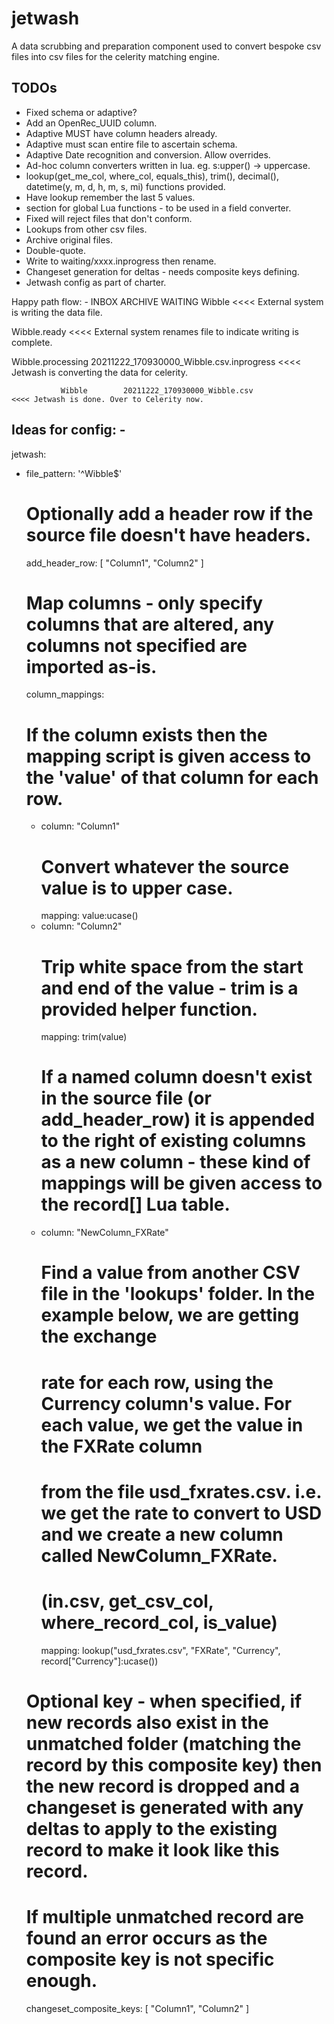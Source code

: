 # jetwash
A data scrubbing and preparation component used to convert bespoke csv files into csv files for the celerity matching engine.

## TODOs
- Fixed schema or adaptive?
- Add an OpenRec_UUID column.
- Adaptive MUST have column headers already.
- Adaptive must scan entire file to ascertain schema.
- Adaptive Date recognition and conversion. Allow overrides.
- Ad-hoc column converters written in lua. eg.   s:upper() -> uppercase.
- lookup(get_me_col, where_col, equals_this), trim(), decimal(), datetime(y, m, d, h, m, s, mi) functions provided.
- Have lookup remember the last 5 values.
- section for global Lua functions - to be used in a field converter.
- Fixed will reject files that don't conform.
- Lookups from other csv files.
- Archive original files.
- Double-quote.
- Write to waiting/xxxx.inprogress then rename.
- Changeset generation for deltas - needs composite keys defining.
- Jetwash config as part of charter.

Happy path flow: -
INBOX          ARCHIVE       WAITING
Wibble                                                                    <<<< External system is writing the data file.

Wibble.ready                                                              <<<< External system renames file to indicate writing is complete.

Wibble.processing            20211222_170930000_Wibble.csv.inprogress     <<<< Jetwash is converting the data for celerity.

               Wibble        20211222_170930000_Wibble.csv                <<<< Jetwash is done. Over to Celerity now.


Ideas for config: -
---
jetwash:
  - file_pattern: '^Wibble$'
    # Optionally add a header row if the source file doesn't have headers.
    add_header_row: [ "Column1", "Column2" ]
    # Map columns - only specify columns that are altered, any columns not specified are imported as-is.
    column_mappings:
       # If the column exists then the mapping script is given access to the 'value' of that column for each row.
     - column: "Column1"
       # Convert whatever the source value is to upper case.
       mapping: value:ucase()
     - column: "Column2"
       # Trip white space from the start and end of the value - trim is a provided helper function.
       mapping: trim(value)
       # If a named column doesn't exist in the source file (or add_header_row) it is appended to the right of existing columns as a new column - these kind of mappings will be given access to the record[] Lua table.
     - column: "NewColumn_FXRate"
       # Find a value from another CSV file in the 'lookups' folder. In the example below, we are getting the exchange
       # rate for each row, using the Currency column's value. For each value, we get the value in the FXRate column
       # from the file usd_fxrates.csv. i.e. we get the rate to convert to USD and we create a new column called NewColumn_FXRate.
       # (in.csv, get_csv_col, where_record_col, is_value)
       mapping: lookup("usd_fxrates.csv", "FXRate", "Currency", record["Currency"]:ucase())
    # Optional key - when specified, if new records also exist in the unmatched folder (matching the record by this composite key) then the new record is dropped and a changeset is generated with any deltas to apply to the existing record to make it look like this record.
    # If multiple unmatched record are found an error occurs as the composite key is not specific enough.
    changeset_composite_keys: [ "Column1", "Column2" ]
